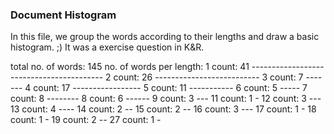 ### Document Histogram

In this file, we group the words according to their lengths and draw a basic histogram. ;)
It was a exercise question in K&R.

total no. of words: 145
no. of words per length:
         1 count:           41 -----------------------------------------
         2 count:           26 --------------------------
         3 count:            7 -------
         4 count:           17 -----------------
         5 count:           11 -----------
         6 count:            5 -----
         7 count:            8 --------
         8 count:            6 ------
         9 count:            3 ---
        11 count:            1 -
        12 count:            3 ---
        13 count:            4 ----
        14 count:            2 --
        15 count:            2 --
        16 count:            3 ---
        17 count:            1 -
        18 count:            1 -
        19 count:            2 --
        27 count:            1 -
